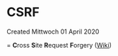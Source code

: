 # CSRF
Created Mittwoch 01 April 2020

= **C**ross **S**ite **R**equest **F**orgery ([Wiki](https://en.wikipedia.org/wiki/Cross-site_request_forgery))


